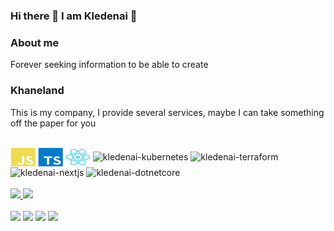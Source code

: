 ### Hi there 👋  I am Kledenai 🌱

<!--
**Kledenai/kledenai** is a ✨ _special_ ✨ repository because its `README.md` (this file) appears on your GitHub profile.

Here are some ideas to get you started:

- 🔭 I’m currently working on ...
- 🌱 I’m currently learning ...
- 👯 I’m looking to collaborate on ...
- 🤔 I’m looking for help with ...
- 💬 Ask me about ...
- 📫 How to reach me: ...
- 😄 Pronouns: ...
- ⚡ Fun fact: ...
-->

### About me

Forever seeking information to be able to create

### Khaneland

This is my company, I provide several services, maybe I can take something off the paper for you

<div style="display: inline_block"><br>
  <img align="center" alt="kledenai-js" height="30" width="40" src="https://raw.githubusercontent.com/devicons/devicon/master/icons/javascript/javascript-plain.svg">
  <img align="center" alt="kledenai-ts" height="30" width="40" src="https://raw.githubusercontent.com/devicons/devicon/master/icons/typescript/typescript-plain.svg">
  <img align="center" alt="kledenai-react" height="30" width="40" src="https://raw.githubusercontent.com/devicons/devicon/master/icons/react/react-original.svg">
  <img align="center" alt="kledenai-kubernetes" height="30" width="40" src="https://cdn.jsdelivr.net/gh/devicons/devicon/icons/kubernetes/kubernetes-plain.svg">
  <img align="center" alt="kledenai-terraform" height="30" width="40" src="https://cdn.jsdelivr.net/gh/devicons/devicon/icons/terraform/terraform-original.svg">
  <img align="center" alt="kledenai-nextjs" height="30" width="40" src="https://cdn.jsdelivr.net/gh/devicons/devicon/icons/nextjs/nextjs-original.svg">
  <img align="center" alt="kledenai-dotnetcore" height="30" width="40" src="https://cdn.jsdelivr.net/gh/devicons/devicon/icons/dotnetcore/dotnetcore-original.svg">
</div>
<br/>
<div align="left">
  <a href="https://github.com/kledenai">
  <img height="180em" src="https://github-readme-stats.vercel.app/api?username=kledenai&show_icons=true&hide_border=true&theme=dark&include_all_commits=true&count_private=true"/>
  <img height="180em" src="https://github-readme-stats.vercel.app/api/top-langs/?username=kledenai&layout=compact&theme=dark&hide_border=true&langs_count=7"/>
</div>
<br/>
<div>
  <a href="https://www.youtube.com/channel/UC3VE3E3iUV076Dc2aWaWmNw" target="_blank"><img src="https://img.shields.io/badge/YouTube-FF0000?style=for-the-badge&logo=youtube&logoColor=white" target="_blank"></a>
  <a href="https://www.behance.net/kledenai" target="_blank"><img src="https://img.shields.io/badge/Behance-1769ff?style=for-the-badge&logo=behance&logoColor=white" target="_blank"></a>
  <a href="https://www.instagram.com/kledenai/" target="_blank"><img src="https://img.shields.io/badge/-Instagram-%23E4405F?style=for-the-badge&logo=instagram&logoColor=white" target="_blank"></a>
  <a href="https://www.linkedin.com/in/bruno-rocha" target="_blank"><img src="https://img.shields.io/badge/-LinkedIn-%230077B5?style=for-the-badge&logo=linkedin&logoColor=white" target="_blank"></a>
</div>
